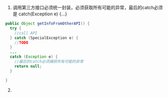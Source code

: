 1. 调用第三方接口必须统一封装，必须获取所有可能的异常，最后的catch必须是 catch(Exception e) {...}

```Java
public Object getInfoFromOtherAPI() {
  try {
    //call API
  } catch (SpecialException e) {
    //TODO
  }
  ...
  catch (Exception e) {
    //最后的catch必须捕获所有可能的异常
    return null;
  }

}
```
2. 
